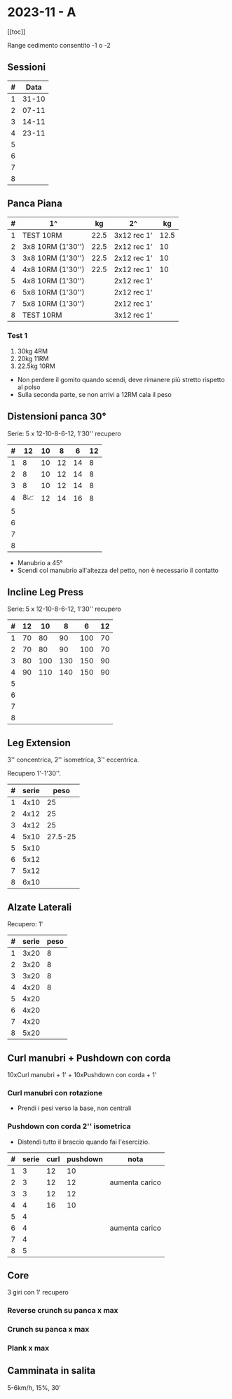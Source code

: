 # 2023-11 - A

[[toc]]

Range cedimento consentito -1 o -2

## Sessioni

| #   | Data  |
| --- | ----- |
| 1   | 31-10 |
| 2   | 07-11 |
| 3   | 14-11 |
| 4   | 23-11 |
| 5   |       |
| 6   |       |
| 7   |       |
| 8   |       |

## Panca Piana

| #   | 1^                | kg   | 2^          | kg   |
| --- | ----------------- | ---- | ----------- | ---- |
| 1   | TEST 10RM         | 22.5 | 3x12 rec 1' | 12.5 |
| 2   | 3x8 10RM (1'30'') | 22.5 | 2x12 rec 1' | 10   |
| 3   | 3x8 10RM (1'30'') | 22.5 | 2x12 rec 1' | 10   |
| 4   | 4x8 10RM (1'30'') | 22.5 | 2x12 rec 1' | 10   |
| 5   | 4x8 10RM (1'30'') |      | 2x12 rec 1' |      |
| 6   | 5x8 10RM (1'30'') |      | 2x12 rec 1' |      |
| 7   | 5x8 10RM (1'30'') |      | 2x12 rec 1' |      |
| 8   | TEST 10RM         |      | 3x12 rec 1' |      |

### Test 1

1. 30kg 4RM
2. 20kg 11RM
3. 22.5kg 10RM

- Non perdere il gomito quando scendi, deve rimanere più stretto rispetto al polso
- Sulla seconda parte, se non arrivi a 12RM cala il peso

## Distensioni panca 30°

Serie: 5 x 12-10-8-6-12, 1'30'' recupero

| #   | 12  | 10  | 8   | 6   | 12  |
| --- | --- | --- | --- | --- | --- |
| 1   | 8   | 10  | 12  | 14  | 8   |
| 2   | 8   | 10  | 12  | 14  | 8   |
| 3   | 8   | 10  | 12  | 14  | 8   |
| 4   | 8📈 | 12  | 14  | 16  | 8   |
| 5   |     |     |     |     |     |
| 6   |     |     |     |     |     |
| 7   |     |     |     |     |     |
| 8   |     |     |     |     |     |

- Manubrio a 45°
- Scendi col manubrio all'altezza del petto, non è necessario il contatto

## Incline Leg Press

Serie: 5 x 12-10-8-6-12, 1'30'' recupero

| #   | 12  | 10  | 8   | 6   | 12  |
| --- | --- | --- | --- | --- | --- |
| 1   | 70  | 80  | 90  | 100 | 70  |
| 2   | 70  | 80  | 90  | 100 | 70  |
| 3   | 80  | 100 | 130 | 150 | 90  |
| 4   | 90  | 110 | 140 | 150 | 90  |
| 5   |     |     |     |     |     |
| 6   |     |     |     |     |     |
| 7   |     |     |     |     |     |
| 8   |     |     |     |     |     |

## Leg Extension

3'' concentrica, 2'' isometrica, 3'' eccentrica.

Recupero 1'-1'30''.

| #   | serie | peso |
| --- | ----- | ---- |
| 1   | 4x10  | 25   |
| 2   | 4x12  | 25   |
| 3   | 4x12  | 25   |
| 4   | 5x10  | 27.5-25 |
| 5   | 5x10  |      |
| 6   | 5x12  |      |
| 7   | 5x12  |      |
| 8   | 6x10  |      |

## Alzate Laterali

Recupero: 1'

| #   | serie | peso |
| --- | ----- | ---- |
| 1   | 3x20  | 8    |
| 2   | 3x20  | 8    |
| 3   | 3x20  | 8    |
| 4   | 4x20  | 8    |
| 5   | 4x20  |      |
| 6   | 4x20  |      |
| 7   | 4x20  |      |
| 8   | 5x20  |      |

## Curl manubri + Pushdown con corda

10xCurl manubri + 1' + 10xPushdown con corda + 1'

### Curl manubri con rotazione

- Prendi i pesi verso la base, non centrali

### Pushdown con corda 2'' isometrica

- Distendi tutto il braccio quando fai l'esercizio.

| #   | serie | curl | pushdown | nota           |
| --- | ----- | ---- | -------- | -------------- |
| 1   | 3     | 12   | 10       |                |
| 2   | 3     | 12   | 12       | aumenta carico |
| 3   | 3     | 12   | 12       |                |
| 4   | 4     | 16   | 10       |                |
| 5   | 4     |      |          |                |
| 6   | 4     |      |          | aumenta carico |
| 7   | 4     |      |          |                |
| 8   | 5     |      |          |                |

## Core

3 giri con 1' recupero

### Reverse crunch su panca x max

### Crunch su panca x max

### Plank x max

## Camminata in salita

5-6km/h, 15%, 30'
